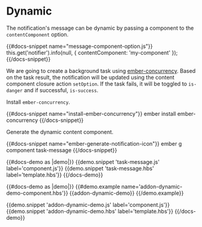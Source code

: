 # Dynamic

The notification's message can be dynamic by passing a component to the
`contentComponent` option.

{{#docs-snippet name="message-component-option.js"}}
  this.get('notifier').info(null, { contentComponent: 'my-component' });
{{/docs-snippet}}

We are going to create a background task using [ember-concurrency](http://ember-concurrency.com/).
Based on the task result, the notification will be updated using the 
content component closure action `setOption`. If 
the task fails, it will be toggled to `is-danger` and if 
successful, `is-success`.

Install `ember-concurrency`.

{{#docs-snippet name="install-ember-concurrency"}}
  ember install ember-concurrency
{{/docs-snippet}}

Generate the dynamic content component.

{{#docs-snippet name="ember-generate-notification-icon"}}
  ember g component task-message
{{/docs-snippet}}

{{#docs-demo as |demo|}}
  {{demo.snippet 'task-message.js' label='component.js'}}
  {{demo.snippet 'task-message.hbs' label='template.hbs'}}
{{/docs-demo}}

{{#docs-demo as |demo|}}
  {{#demo.example name='addon-dynamic-demo-component.hbs'}}
    {{addon-dynamic-demo}}
  {{/demo.example}}
  
  {{demo.snippet 'addon-dynamic-demo.js' label='component.js'}}
  {{demo.snippet 'addon-dynamic-demo.hbs' label='template.hbs'}}
{{/docs-demo}}
